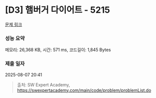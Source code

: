 # [D3] 햄버거 다이어트 - 5215 

[문제 링크](https://swexpertacademy.com/main/code/problem/problemDetail.do?contestProbId=AWT-lPB6dHUDFAVT) 

### 성능 요약

메모리: 26,368 KB, 시간: 571 ms, 코드길이: 1,845 Bytes

### 제출 일자

2025-08-07 20:41



> 출처: SW Expert Academy, https://swexpertacademy.com/main/code/problem/problemList.do